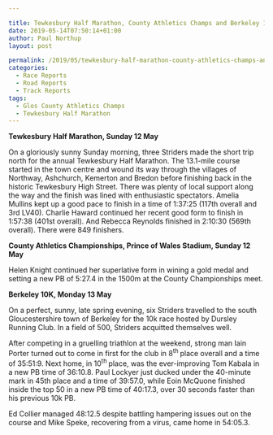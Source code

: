 ```yaml
---

title: Tewkesbury Half Marathon, County Athletics Champs and Berkeley 10k
date: 2019-05-14T07:50:14+01:00
author: Paul Northup
layout: post

permalink: /2019/05/tewkesbury-half-marathon-county-athletics-champs-and-berkeley-10k/
categories:
  - Race Reports
  - Road Reports
  - Track Reports
tags:
  - Glos County Athletics Champs
  - Tewkesbury Half Marathon
---
```

 

**Tewkesbury Half Marathon, Sunday 12 May&nbsp;**

On a gloriously sunny Sunday morning, three Striders made the short trip north for the annual Tewkesbury Half Marathon. The 13.1-mile course started in the town centre and wound its way through the villages of Northway, Ashchurch, Kemerton and Bredon before finishing back in the historic Tewkesbury High Street. There was plenty of local support along the way and the finish was lined with enthusiastic spectators. Amelia Mullins kept up a good pace to finish in a time of 1:37:25 (117th overall and 3rd LV40). Charlie Haward continued her recent good form to finish in 1:57:38 (401st overall). And Rebecca Reynolds finished in 2:10:30 (569th overall). There were 849 finishers.

**County Athletics Championships, Prince of Wales Stadium, Sunday 12 May**

Helen Knight continued her superlative form in wining a gold medal and setting a new PB of 5:27.4 in the 1500m at the County Championships meet.

**Berkeley 10K, Monday 13 May&nbsp;**

On a perfect, sunny, late spring evening, six Striders travelled to the south Gloucestershire town of Berkeley for the 10k race hosted by Dursley Running Club. In a field of 500, Striders acquitted themselves well.

After competing in a gruelling triathlon at the weekend, strong man Iain Porter turned out to come in first for the club in 8<sup>th </sup>place overall and a time of 35:51:9. Next home, in 10<sup>th </sup>place, was the ever-improving Tom Kabala in a new PB time of 36:10.8. Paul Lockyer just ducked under the 40-minute mark in 45th place and a time of 39:57.0, while Eoin McQuone finished inside the top 50 in a new PB time of 40:17.3, over 30 seconds faster than his previous 10k PB.

Ed Collier managed 48:12.5 despite battling hampering issues out on the course and Mike Speke, recovering from a virus, came home in 54:05.3.